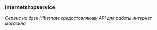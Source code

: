 ### internetshopservice

*Сервис на базе Hibernate предостовляющи API для работы интернет магазина*
